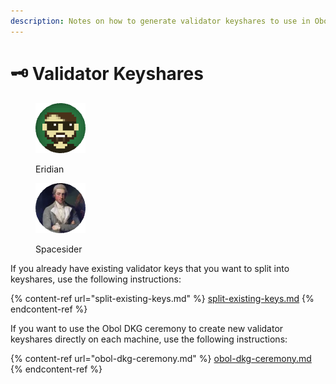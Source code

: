 ```yaml
---
description: Notes on how to generate validator keyshares to use in Obol DVT.
---
```


# 🗝 Validator Keyshares

<div>

<figure><img src="https://raw.githubusercontent.com/DVStakers/docs/main/.gitbook/assets/Eridian.png" alt=""><figcaption><p>Eridian</p></figcaption></figure>

 

<figure><img src="../../../.gitbook/assets/Spacesider.png" alt=""><figcaption><p>Spacesider</p></figcaption></figure>

</div>

If you already have existing validator keys that you want to split into keyshares, use the following instructions:

{% content-ref url="split-existing-keys.md" %}
[split-existing-keys.md](split-existing-keys.md)
{% endcontent-ref %}



If you want to use the Obol DKG ceremony to create new validator keyshares directly on each machine, use the following instructions:

{% content-ref url="obol-dkg-ceremony.md" %}
[obol-dkg-ceremony.md](obol-dkg-ceremony.md)
{% endcontent-ref %}
